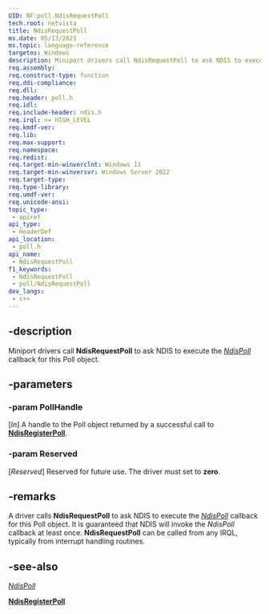 ```yaml
---
UID: NF:poll.NdisRequestPoll
tech.root: netvista
title: NdisRequestPoll
ms.date: 05/13/2021
ms.topic: language-reference
targetos: Windows
description: Miniport drivers call NdisRequestPoll to ask NDIS to execute the NdisPoll callback for this Poll object.
req.assembly: 
req.construct-type: function
req.ddi-compliance: 
req.dll: 
req.header: poll.h
req.idl: 
req.include-header: ndis.h
req.irql: <= HIGH_LEVEL
req.kmdf-ver: 
req.lib: 
req.max-support: 
req.namespace: 
req.redist: 
req.target-min-winverclnt: Windows 11
req.target-min-winversvr: Windows Server 2022
req.target-type: 
req.type-library: 
req.umdf-ver: 
req.unicode-ansi: 
topic_type:
 - apiref
api_type:
 - HeaderDef
api_location:
 - poll.h
api_name:
 - NdisRequestPoll
f1_keywords:
 - NdisRequestPoll
 - poll/NdisRequestPoll
dev_langs:
 - c++
---
```


## -description

Miniport drivers call **NdisRequestPoll** to ask NDIS to execute the [*NdisPoll*](nc-poll-ndis_poll.md) callback for this Poll object.

## -parameters

### -param PollHandle

[_In_] A handle to the Poll object returned by a successful call to [**NdisRegisterPoll**](nf-poll-ndisregisterpoll.md).

### -param Reserved

[_Reserved_] Reserved for future use. The driver must set to **zero**.

## -remarks

A driver calls **NdisRequestPoll** to ask NDIS to execute the [*NdisPoll*](nc-poll-ndis_poll.md) callback for this Poll object. It is guaranteed that NDIS will invoke the *NdisPoll* callback at least once. **NdisRequestPoll** can be called from any IRQL, typically from interrupt handling routines. 

## -see-also

[*NdisPoll*](nc-poll-ndis_poll.md)

[**NdisRegisterPoll**](nf-poll-ndisregisterpoll.md)
